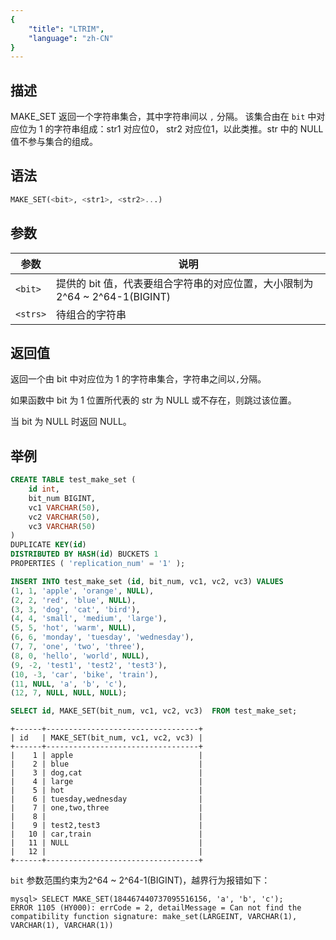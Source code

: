 ```yaml
---
{
    "title": "LTRIM",
    "language": "zh-CN"
}
---
```


## 描述

MAKE_SET 返回一个字符串集合，其中字符串间以 `,` 分隔。
该集合由在 `bit` 中对应位为 1 的字符串组成：str1 对应位0， str2 对应位1，以此类推。str 中的 NULL 值不参与集合的组成。

## 语法

```sql
MAKE_SET(<bit>, <str1>, <str2>...)
```

## 参数

| 参数             | 说明                                                                      |
|----------------|-----------------------------------------------------------------------------|
| `<bit>`        | 提供的 bit 值，代表要组合字符串的对应位置，大小限制为2^64 ~ 2^64-1(BIGINT)  |
| `<strs>`       | 待组合的字符串                                                              |

## 返回值

返回一个由 bit 中对应位为 1 的字符串集合，字符串之间以`,`分隔。

如果函数中 bit 为 1 位置所代表的 str 为 NULL 或不存在，则跳过该位置。

当 bit 为 NULL 时返回 NULL。

## 举例

```sql
CREATE TABLE test_make_set (
	id int,
    bit_num BIGINT,
    vc1 VARCHAR(50),
    vc2 VARCHAR(50),
    vc3 VARCHAR(50)
)
DUPLICATE KEY(id)
DISTRIBUTED BY HASH(id) BUCKETS 1
PROPERTIES ( 'replication_num' = '1' );

INSERT INTO test_make_set (id, bit_num, vc1, vc2, vc3) VALUES
(1, 1, 'apple', 'orange', NULL),
(2, 2, 'red', 'blue', NULL),
(3, 3, 'dog', 'cat', 'bird'),
(4, 4, 'small', 'medium', 'large'),
(5, 5, 'hot', 'warm', NULL),
(6, 6, 'monday', 'tuesday', 'wednesday'),
(7, 7, 'one', 'two', 'three'),
(8, 0, 'hello', 'world', NULL),
(9, -2, 'test1', 'test2', 'test3'),
(10, -3, 'car', 'bike', 'train'),
(11, NULL, 'a', 'b', 'c'),
(12, 7, NULL, NULL, NULL);
```

```sql
SELECT id, MAKE_SET(bit_num, vc1, vc2, vc3)  FROM test_make_set;
```
```text
+------+----------------------------------+
| id   | MAKE_SET(bit_num, vc1, vc2, vc3) |
+------+----------------------------------+
|    1 | apple                            |
|    2 | blue                             |
|    3 | dog,cat                          |
|    4 | large                            |
|    5 | hot                              |
|    6 | tuesday,wednesday                |
|    7 | one,two,three                    |
|    8 |                                  |
|    9 | test2,test3                      |
|   10 | car,train                        |
|   11 | NULL                             |
|   12 |                                  |
+------+----------------------------------+
```

`bit` 参数范围约束为2^64 ~ 2^64-1(BIGINT)，越界行为报错如下：
```text
mysql> SELECT MAKE_SET(184467440737095516156, 'a', 'b', 'c');
ERROR 1105 (HY000): errCode = 2, detailMessage = Can not find the compatibility function signature: make_set(LARGEINT, VARCHAR(1), VARCHAR(1), VARCHAR(1))
```